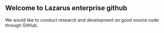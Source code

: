## Welcome to Lazarus enterprise github

We would like to conduct research and development on good source code through GitHub.
